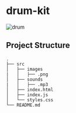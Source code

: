 # drum-kit
![drum](https://user-images.githubusercontent.com/40246010/113606632-e4a9b300-960d-11eb-8a32-7d03cb98e9c4.PNG)

## Project Structure
```
.
├── src
│   ├── images
|   │   ├── .png
│   ├── sounds
|   │   ├── .mp3
│   ├── index.html
│   ├── index.js
│   └── styles.css             
└── README.md
```

